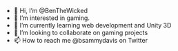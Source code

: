 - 👋 Hi, I’m @BenTheWicked
- 👀 I’m interested in gaming.
- 🌱 I’m currently learning web development and Unity 3D
- 💞️ I’m looking to collaborate on gaming projects
- 📫 How to reach me @bsammydavis on Twitter

<!---
BenTheWicked/BenTheWicked is a ✨ special ✨ repository because its `README.md` (this file) appears on your GitHub profile.
You can click the Preview link to take a look at your changes.
--->
